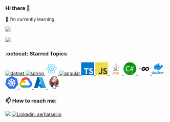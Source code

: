 ### Hi there 👋
🌱 I’m currently learning
<!--
**SerhatSelim/SerhatSelim** is a ✨ _special_ ✨ repository because its `README.md` (this file) appears on your GitHub profile.

Here are some ideas to get you started:

- 🔭 I’m currently working on ...
- 🌱 I’m currently learning ...
- 👯 I’m looking to collaborate on ...
- 🤔 I’m looking for help with ...
- 💬 Ask me about ...
- 📫 How to reach me: ...
- 😄 Pronouns: ...
- ⚡ Fun fact: ...
- 🎖 Certificates
- 🧰 Tools
- 🥅 Goals
-->

![](https://github-readme-stats.vercel.app/api/top-langs/?username=SerhatSelim&layout=compact)


![](https://github-readme-stats.vercel.app/api?include_all_commits=true&hide_title=true&username=SerhatSelim&count_private=true&show_icons=true&theme=graywhite) 


 ### :octocat: Starred Topics
<p align="left">
  <a href="https://github.com/topics/dotnet">
  <img src="https://avatars.githubusercontent.com/u/9141961?s=200&v=4" alt="dotnet" width="40" height="40"/> 
  </a>
  <a href="https://github.com/topics/spring-boot">
  <img src="https://avatars.githubusercontent.com/u/317776?s=200&v=4" alt="spring" width="40" height="40">
  </a>
 <a href="https://github.com/topics/react">
  <img src="https://raw.githubusercontent.com/github/explore/80688e429a7d4ef2fca1e82350fe8e3517d3494d/topics/react/react.png" alt="react" width="40" height="40">
  </a>
 <a href="https://github.com/topics/angular">
  <img src="https://avatars.githubusercontent.com/u/139426?s=200&v=4" alt="angular" width="40" height="40">
  </a>
 <a href="https://github.com/topics/typescript">
  <img src="https://raw.githubusercontent.com/github/explore/80688e429a7d4ef2fca1e82350fe8e3517d3494d/topics/typescript/typescript.png" alt="typescript" width="40" height="40">
  </a>
 <a href="https://github.com/topics/javascript">
  <img src="https://raw.githubusercontent.com/github/explore/80688e429a7d4ef2fca1e82350fe8e3517d3494d/topics/javascript/javascript.png" alt="javascript" width="40" height="40">
  </a>
  <a href="https://github.com/topics/java">
  <img src="https://raw.githubusercontent.com/github/explore/5b3600551e122a3277c2c5368af2ad5725ffa9a1/topics/java/java.png" alt="java" width="40" height="40">
  </a>
   <a href="https://github.com/topics/csharp">
  <img src="https://raw.githubusercontent.com/github/explore/80688e429a7d4ef2fca1e82350fe8e3517d3494d/topics/csharp/csharp.png" alt="csharp" width="40" height="40">
  </a>
   <a href="https://github.com/topics/golang">
  <img src="https://raw.githubusercontent.com/github/explore/80688e429a7d4ef2fca1e82350fe8e3517d3494d/topics/go/go.png" alt="golang" width="40" height="40">
  </a>
 <a href="https://github.com/topics/docker">
  <img src="https://raw.githubusercontent.com/github/explore/80688e429a7d4ef2fca1e82350fe8e3517d3494d/topics/docker/docker.png" alt="docker" width="40" height="40">
  </a>
  <a href="https://github.com/topics/kubernetes">
  <img src="https://raw.githubusercontent.com/github/explore/01ea2a586e5da744792d0ccfce2f68b861f29301/topics/kubernetes/kubernetes.png" alt="kubernetes" width="40" height="40">
  </a>
  <a href="https://github.com/topics/google-cloud">
  <img src="https://raw.githubusercontent.com/github/explore/08e8077e6cd7375c007c6fd6ac8cced5d7738494/topics/google-cloud/google-cloud.png" alt="googlecloud" width="40" height="40">
  </a>
   <a href="https://github.com/topics/azure">
  <img src="https://raw.githubusercontent.com/github/explore/eaef8552d8b082ffafe2bfc8a5023d47da904aac/topics/azure/azure.png" alt="azure" width="40" height="40">
  </a>
   <a href="https://github.com/topics/jenkins">
  <img src="https://raw.githubusercontent.com/github/explore/4546263bd5739353083c33dada43f8f31e7d1fd6/topics/jenkins/jenkins.png" alt="jenkins" width="40" height="40">
  </a>
</p>

### 📫 How to reach me: 

[![](https://img.shields.io/badge/medium-serhatselim.medium-blue)](https://serhatselim.medium.com/)
[![Linkedin: serhatselim](https://img.shields.io/badge/-serhatselim-blue?style=flat-square&logo=Linkedin&logoColor=white&link=https://www.linkedin.com/in/serhat-selim)](https://www.linkedin.com/in/serhat-selim)


